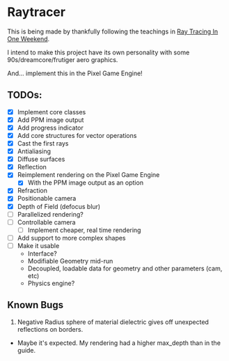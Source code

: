 # Raytracer
This is being made by thankfully following the teachings in [Ray Tracing In One Weekend](https://raytracing.github.io/books/RayTracingInOneWeekend.html).

I intend to make this project have its own personality with some 90s/dreamcore/frutiger aero graphics.

And... implement this in the Pixel Game Engine!

## TODOs:
- [X] Implement core classes
- [X] Add PPM image output
- [X] Add progress indicator
- [X] Add core structures for vector operations
- [X] Cast the first rays
- [X] Antialiasing
- [X] Diffuse surfaces
- [X] Reflection
- [X] Reimplement rendering on the Pixel Game Engine
  - [X] With the PPM image output as an option
- [X] Refraction
- [X] Positionable camera
- [X] Depth of Field (defocus blur)
- [ ] Parallelized rendering? 
- [ ] Controllable camera
  - [ ] Implement cheaper, real time rendering
- [ ] Add support to more complex shapes
- [ ] Make it usable
  - Interface?
  - Modifiable Geometry mid-run
  - Decoupled, loadable data for geometry and other parameters (cam, etc)
  - Physics engine?

## Known Bugs
1. Negative Radius sphere of material dielectric gives off unexpected reflections on borders.
  - Maybe it's expected. My rendering had a higher max_depth than in the guide.